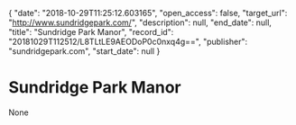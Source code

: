 {
  "date": "2018-10-29T11:25:12.603165", 
  "open_access": false, 
  "target_url": "http://www.sundridgepark.com/", 
  "description": null, 
  "end_date": null, 
  "title": "Sundridge Park Manor", 
  "record_id": "20181029T112512/L8TLtLE9AEODoP0c0nxq4g==", 
  "publisher": "sundridgepark.com", 
  "start_date": null
}

# Sundridge Park Manor

None
